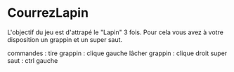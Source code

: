 # CourrezLapin
 
L'objectif du jeu est d'attrapé le "Lapin" 3 fois. Pour cela vous avez à votre disposition un grappin et un super saut.

commandes :
 tire grappin : clique gauche
 lâcher grappin : clique droit
 super saut : ctrl gauche
